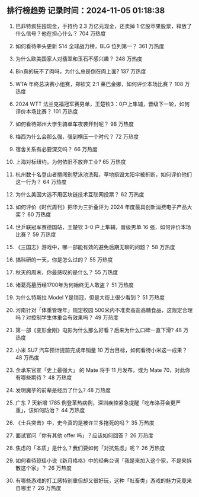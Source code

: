 
## 排行榜趋势 记录时间：2024-11-05 01:18:38
  
  1. 巴菲特疯狂囤现金，手持约 2.3 万亿元现金，还卖掉 1 亿股苹果股票，释放了什么信号？他在担心什么？ 704 万热度
    
  2. 如何看待拳头更新 S14 全球战力榜，BLG 位列第一？ 361 万热度
    
  3. 为什么欧美国家人对翡翠和玉石不感兴趣？ 248 万热度
    
  4. Bin真的玩不了肉吗，为什么总是倒在肉上面? 137 万热度
    
  5. WTA 年终总决赛小组赛，郑钦文 2:1 莱巴金娜，如何评价本场比赛？ 108 万热度
    
  6. 2024 WTT 法兰克福冠军赛男单，王楚钦3：0户上隼辅，晋级下一轮，如何评价本场比赛？ 101 万热度
    
  7. 如何看待郑州大学生骑单车夜袭开封呢？ 98 万热度
    
  8. 梅西为什么会那么强，强到横压一个时代？ 72 万热度
    
  9. 宿舍关系有必要深交吗？ 66 万热度
    
  10. 上海对标纽约，为何依旧不放弃工业? 65 万热度
    
  11. 杭州数十名登山者擅闯别墅泳池洗鞋，草地损毁太阳伞被折断，如何评价他们这一行为？ 64 万热度
    
  12. 为什么美国大选不用区块链技术互联网投票？ 62 万热度
    
  13. 如何评价《时代周刊》把华为三折叠评为 2024 年度最具创新消费电子产品大奖？ 60 万热度
    
  14. 世乒联冠军赛德国站，王楚钦 3-0 户上隼辅，晋级男单 16 强，如何评价本场比赛？ 59 万热度
    
  15. 《三国志》游戏中，哪一部能有效的避免后期无聊的问题？ 58 万热度
    
  16. 搞科研的一天，你是怎么过的？ 55 万热度
    
  17. 秋天的周末，你最感叹的是什么？ 55 万热度
    
  18. 诸葛亮墓历经1700年为何始终无人敢盗？ 51 万热度
    
  19. 为什么特斯拉 Model Y是销冠，但是大街上很少看到？ 51 万热度
    
  20. 河南针对「体重管理年」规定校园 500米内不准卖高盐高糖食品，这规定合理吗？对控制学生体重会有效果吗？ 49 万热度
    
  21. 第一部《变形金刚》电影为什么那么好看？后来为什么口碑一直下滑? 48 万热度
    
  22. 小米 SU7 汽车预计提前完成年销量 10 万台目标，如何看待小米这一成果？ 48 万热度
    
  23. 余承东官宣「史上最强大」 的 Mate 将于 11 月发布，或为 Mate 70，对此你有哪些期待？ 48 万热度
    
  24. 发明魔芋的前辈是经历了什么? 48 万热度
    
  25. 广东 7 天新增 1785 例登革热病例，深圳疾控紧急提醒「吃布洛芬会更严重」，该如何防治？ 44 万热度
    
  26. 《士兵突击》中，史今真的是被许三多拖死的吗？ 35 万热度
    
  27. 面试官问「你有其他  offer  吗」？应该如何回答？ 26 万热度
    
  28. 焦虑的「本质」是什么？我们要如何「对抗焦虑」呢？ 26 万热度
    
  29. 如何看待琼瑶小说《新月格格》中的经典台词「我是来加入这个家，不是来拆散这个家」？ 26 万热度
    
  30. 有哪些游戏的打工感特别重但却又很好玩，这种「社畜类」游戏的魅力究竟来自哪里？ 26 万热度
    